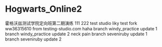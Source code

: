 # Hogwarts_Online2

霍格沃兹测试学院定向班第二期演练
111
222
test studio
liky test fork
ww36315610
from testing-studio.com
haha
branch windy_practice update 1
branch windy_practice update 2
neck pain
branch seveniruby update 1
branch seveniruby update 2

